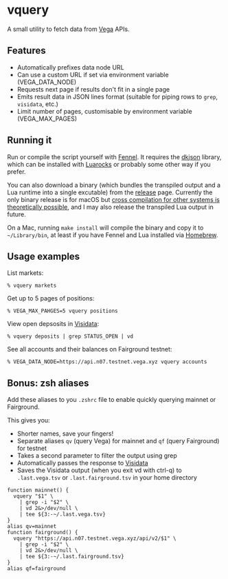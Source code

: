 # vquery

A small utility to fetch data from [Vega](https://vega.xyz/) APIs.


## Features

- Automatically prefixes data node URL
- Can use a custom URL if set via environment variable (VEGA_DATA_NODE)
- Requests next page if results don't fit in a single page
- Emits result data in JSON lines format (suitable for piping rows to `grep`, `visidata`, etc.)
- Limit number of pages, customisable by environment variable (VEGA_MAX_PAGES)


## Running it

Run or compile the script yourself with [Fennel](https://fennel-lang.org/). It requires the [dkjson]([http://dkolf.de/dkjson-lua/](https://luarocks.org/modules/dhkolf/dkjson)) library, which can be installed with [Luarocks](https://luarocks.org/) or probably some other way if you prefer.

You can also download a binary (which bundles the transpiled output and a Lua runtime into a single excutable) from the [release](https://github.com/barnabee/vquery/releases/latest) page. Currently the only binary release is for macOS but [cross compilation for other systems is theoretically possible](https://wiki.fennel-lang.org/Distribution#binary-executable), and I may also release the transpiled Lua output in future.

On a Mac, running `make install` will compile the binary and copy it to `~/Library/bin`, at least if you have Fennel and Lua installed via [Homebrew](https://brew.sh).


## Usage examples

List markets:

```
% vquery markets
```

Get up to 5 pages of positions:

```
% VEGA_MAX_PAHGES=5 vquery positions
```

View open depsosits in [Visidata](https://www.visidata.org/):

```
% vquery deposits | grep STATUS_OPEN | vd
```

See all accounts and their balances on Fairground testnet:

```
% VEGA_DATA_NODE=https://api.n07.testnet.vega.xyz vquery accounts
```


## Bonus: zsh aliases

Add these aliases to you `.zshrc` file to enable quickly querying mainnet or Fairground.

This gives you:
- Shorter names, save your fingers!
- Separate aliases `qv` (query Vega) for mainnet and `qf` (query Fairground) for testnet
- Takes a second parameter to filter the output using grep
- Automatically passes the response to [Visidata](https://www.visidata.org/)
- Saves the Visidata output (when you exit vd with ctrl-q) to `.last.vega.tsv` or `.last.fairground.tsv` in your home directory

```
function mainnet() {
  vquery "$1" \
    | grep -i "$2" \
    | vd 2&>/dev/null \
    | tee ${3:-~/.last.vega.tsv}
}
alias qv=mainnet
function fairground() {
  vquery "https://api.n07.testnet.vega.xyz/api/v2/$1" \
    | grep -i "$2" \
    | vd 2&>/dev/null \
    | tee ${3:-~/.last.fairground.tsv}
}
alias qf=fairground
```
